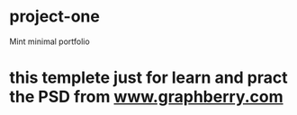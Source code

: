 # project-one
Mint minimal portfolio
# this templete just for learn and pract the PSD from www.graphberry.com
